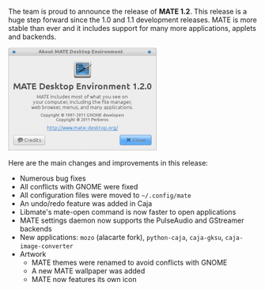 <!--
.. link:
.. description:
.. tags: News,Releases
.. date: 2012-04-16 03:48:11
.. title: MATE 1.2 released
.. slug: 2012-04-16-mate-1-2-released
.. author: Stefano Karapetsas
-->

The team is proud to announce the release of **MATE 1.2**. This release is a
huge step forward since the 1.0 and 1.1 development releases. MATE is more
stable than ever and it includes support for many more applications, applets
and backends. 

![MATE 1.2](/assets/img/blog/about-mate-1.2.png)

Here are the main changes and improvements in this release:

  * Numerous bug fixes
  * All conflicts with GNOME were fixed
  * All configuration files were moved to `~/.config/mate`
  * An undo/redo feature was added in Caja
  * Libmate's mate-open command is now faster to open applications
  * MATE settings daemon now supports the PulseAudio and GStreamer backends
  * New applications: `mozo` (alacarte fork), `python-caja`, `caja-gksu`, `caja-image-converter`
  * Artwork
    * MATE themes were renamed to avoid conflicts with GNOME
    * A new MATE wallpaper was added
    * MATE now features its own icon

